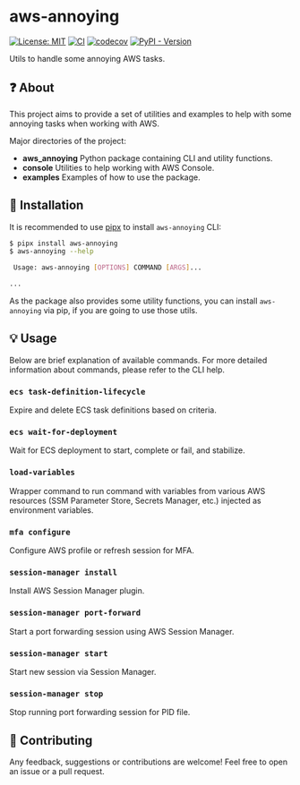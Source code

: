 # aws-annoying

[![License: MIT](https://img.shields.io/badge/License-MIT-yellow.svg)](https://opensource.org/licenses/MIT)
[![CI](https://github.com/lasuillard/aws-annoying/actions/workflows/ci.yaml/badge.svg)](https://github.com/lasuillard/aws-annoying/actions/workflows/ci.yaml)
[![codecov](https://codecov.io/gh/lasuillard/aws-annoying/graph/badge.svg?token=gbcHMVVz2k)](https://codecov.io/gh/lasuillard/aws-annoying)
[![PyPI - Version](https://img.shields.io/pypi/v/aws-annoying)](https://pypi.org/project/aws-annoying/)

Utils to handle some annoying AWS tasks.

## ❓ About

This project aims to provide a set of utilities and examples to help with some annoying tasks when working with AWS.

Major directories of the project:

- **aws_annoying** Python package containing CLI and utility functions.
- **console** Utilities to help working with AWS Console.
- **examples** Examples of how to use the package.

## 🚀 Installation

It is recommended to use [pipx](https://pipx.pypa.io/stable/) to install `aws-annoying` CLI:

```bash
$ pipx install aws-annoying
$ aws-annoying --help

 Usage: aws-annoying [OPTIONS] COMMAND [ARGS]...

...
```

As the package also provides some utility functions, you can install `aws-annoying` via pip, if you are going to use those utils.

## 💡 Usage

Below are brief explanation of available commands. For more detailed information about commands, please refer to the CLI help.

### `ecs task-definition-lifecycle`

Expire and delete ECS task definitions based on criteria.

### `ecs wait-for-deployment`

Wait for ECS deployment to start, complete or fail, and stabilize.

### `load-variables`

Wrapper command to run command with variables from various AWS resources (SSM Parameter Store, Secrets Manager, etc.) injected as environment variables.

### `mfa configure`

Configure AWS profile or refresh session for MFA.

### `session-manager install`

Install AWS Session Manager plugin.

### `session-manager port-forward`

Start a port forwarding session using AWS Session Manager.

### `session-manager start`

Start new session via Session Manager.

### `session-manager stop`

Stop running port forwarding session for PID file.

## 💖 Contributing

Any feedback, suggestions or contributions are welcome! Feel free to open an issue or a pull request.
